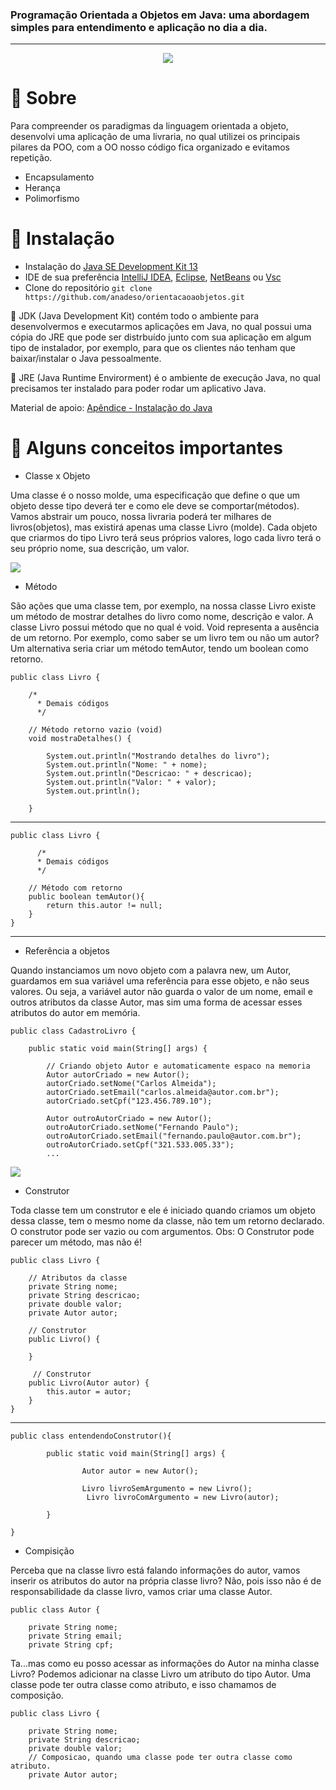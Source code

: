 ### Programação Orientada a Objetos em Java: uma abordagem simples para entendimento e aplicação no dia a dia.
------------
<p align="center">
  <img  src="https://i.imgur.com/7cTB4or.png">
</p>

# 📌 Sobre

Para compreender os paradigmas da linguagem orientada a objeto, desenvolvi uma aplicação de uma livraria, no qual utilizei os principais pilares da POO, com a OO nosso código fica organizado e evitamos repetição.
- Encapsulamento
- Herança
- Polimorfismo

# 📌 Instalação

- Instalação do  [Java SE Development Kit 13](https://www.oracle.com/java/technologies/javase-jdk13-downloads.html "Java SE Development Kit 13")
- IDE de sua preferência [IntelliJ IDEA](https://www.jetbrains.com/pt-br/idea/ "IntelliJ IDEA"), [Eclipse](https://www.eclipse.org "Eclipse"), [NetBeans](https://netbeans.org "NetBeans") ou [Vsc](https://code.visualstudio.com "Vsc")
- Clone do repositório
`git clone https://github.com/anadeso/orientacaoaobjetos.git`

🔎 JDK (Java Development Kit) contém todo o ambiente para desenvolvermos e executarmos aplicações em Java, no qual possui uma cópia do JRE que pode ser distrbuído junto com sua aplicação em algum tipo de instalador, por exemplo, para que os clientes náo tenham que baixar/instalar o Java pessoalmente. 

🔎 JRE (Java Runtime Envirorment) é o ambiente de execução Java, no qual precisamos ter instalado para poder rodar um aplicativo Java.

Material de apoio: [Apêndice - Instalação do Java](https://www.caelum.com.br/apostila-java-orientacao-objetos/apendice-instalacao-do-java/ "Apêndice - Instalação do Java")

# 📌 Alguns conceitos importantes

- Classe x Objeto

Uma classe é o nosso molde, uma especificação que define o que um objeto desse tipo deverá ter e como ele deve se comportar(métodos). Vamos abstrair um pouco, nossa livraria poderá ter milhares de livros(objetos), mas existirá apenas uma classe Livro (molde). Cada objeto que criarmos do tipo Livro terá seus próprios valores, logo cada livro terá o seu próprio nome, sua descrição, um valor.

[![](https://i.imgur.com/9BqLo8V.png)](https://i.imgur.com/9BqLo8V.png)

- Método

São ações que uma classe tem, por exemplo, na nossa classe Livro existe um método de mostrar detalhes do livro como nome, descrição e valor. A classe Livro possui método que  no qual é void. Void representa a ausência de um retorno. Por exemplo, como saber se um livro tem ou não um autor? Um alternativa seria criar um método temAutor, tendo um boolean como retorno. 

    
    public class Livro {
    
      	/*
		  * Demais códigos
		  */
		  
        // Método retorno vazio (void)
        void mostraDetalhes() {
            
            System.out.println("Mostrando detalhes do livro");
            System.out.println("Nome: " + nome);
            System.out.println("Descricao: " + descricao);
            System.out.println("Valor: " + valor);
            System.out.println();
            
        }   


------------


    public class Livro {
	
          /*
          * Demais códigos
          */
		  
        // Método com retorno
        public boolean temAutor(){
            return this.autor != null;
        }
    }
------------

- Referência a objetos

Quando instanciamos um novo objeto com a palavra new, um Autor, guardamos em sua variável uma referência para esse objeto, e não seus valores. Ou seja, a variável autor não guarda o valor de um nome, email e outros atributos da classe Autor, mas sim uma forma de acessar esses atributos do autor em memória.

    public class CadastroLivro {
    
        public static void main(String[] args) {
    
            // Criando objeto Autor e automaticamente espaco na memoria
            Autor autorCriado = new Autor();
            autorCriado.setNome("Carlos Almeida");
            autorCriado.setEmail("carlos.almeida@autor.com.br");
            autorCriado.setCpf("123.456.789.10");
    
            Autor outroAutorCriado = new Autor();
            outroAutorCriado.setNome("Fernando Paulo");
            outroAutorCriado.setEmail("fernando.paulo@autor.com.br");
            outroAutorCriado.setCpf("321.533.005.33");
			...


   

[![](https://i.imgur.com/zmpjA99.png)](https://i.imgur.com/zmpjA99.png)


- Construtor

Toda classe tem um construtor e ele é iniciado quando criamos um objeto dessa classe, tem o mesmo nome da classe, não tem um retorno declarado. O construtor pode ser vazio ou com argumentos. Obs: O Construtor pode parecer um método, mas não é!


    public class Livro {
    
        // Atributos da classe
        private String nome;
        private String descricao;
        private double valor;
        private Autor autor;
    
        // Construtor
        public Livro() {
    
        }
        
         // Construtor
        public Livro(Autor autor) {
            this.autor = autor;
        }
    }

------------

    public class entendendoConstrutor(){
    
    		public static void main(String[] args) {
    
    				Autor autor = new Autor();
					
     				Livro livroSemArgumento = new Livro();
    				 Livro livroComArgumento = new Livro(autor);
   
    		}
    
    }


- Compisição

Perceba que na classe livro está falando informações do autor, vamos inserir os atributos do autor na própria classe livro? Não, pois isso não é de responsabilidade da classe livro, vamos criar uma classe Autor.


    public class Autor {
	
        private String nome;
        private String email;
        private String cpf;

Ta...mas como eu posso acessar as informações do Autor na minha classe Livro? Podemos adicionar na classe Livro um atributo do tipo Autor. Uma classe pode ter outra classe como atributo, e isso chamamos de composição.

    public class Livro {
    
        private String nome;
        private String descricao;
        private double valor;
        // Composicao, quando uma classe pode ter outra classe como atributo.
        private Autor autor;





